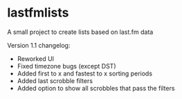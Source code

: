 # lastfmlists
A small project to create lists based on last.fm data

Version 1.1 changelog:

- Reworked UI
- Fixed timezone bugs (except DST)
- Added first to x and fastest to x sorting periods
- Added last scrobble filters
- Added option to show all scrobbles that pass the filters
